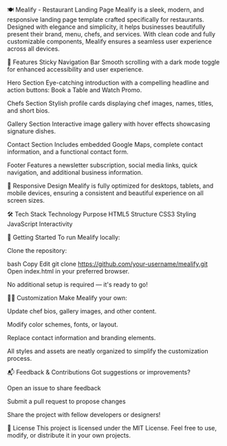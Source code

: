🍽️ Mealify - Restaurant Landing Page
Mealify is a sleek, modern, and responsive landing page template crafted specifically for restaurants. Designed with elegance and simplicity, it helps businesses beautifully present their brand, menu, chefs, and services. With clean code and fully customizable components, Mealify ensures a seamless user experience across all devices.

🌟 Features
Sticky Navigation Bar
Smooth scrolling with a dark mode toggle for enhanced accessibility and user experience.

Hero Section
Eye-catching introduction with a compelling headline and action buttons: Book a Table and Watch Promo.

Chefs Section
Stylish profile cards displaying chef images, names, titles, and short bios.

Gallery Section
Interactive image gallery with hover effects showcasing signature dishes.

Contact Section
Includes embedded Google Maps, complete contact information, and a functional contact form.

Footer
Features a newsletter subscription, social media links, quick navigation, and additional business information.

📱 Responsive Design
Mealify is fully optimized for desktops, tablets, and mobile devices, ensuring a consistent and beautiful experience on all screen sizes.

🛠️ Tech Stack
Technology	Purpose
HTML5	Structure
CSS3	Styling
JavaScript	Interactivity

🚀 Getting Started
To run Mealify locally:

Clone the repository:

bash
Copy
Edit
git clone https://github.com/your-username/mealify.git
Open index.html in your preferred browser.

No additional setup is required — it's ready to go!

🧑‍🍳 Customization
Make Mealify your own:

Update chef bios, gallery images, and other content.

Modify color schemes, fonts, or layout.

Replace contact information and branding elements.

All styles and assets are neatly organized to simplify the customization process.

📬 Feedback & Contributions
Got suggestions or improvements?

Open an issue to share feedback

Submit a pull request to propose changes

Share the project with fellow developers or designers!

📄 License
This project is licensed under the MIT License.
Feel free to use, modify, or distribute it in your own projects.

